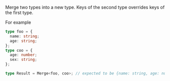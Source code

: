 Merge two types into a new type. Keys of the second type overrides keys of the first type.

For example

```typescript
type foo = {
  name: string;
  age: string;
};
type coo = {
  age: number;
  sex: string;
};

type Result = Merge<foo, coo>; // expected to be {name: string, age: number, sex: string}
```
